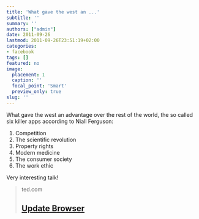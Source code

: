 ```yaml
---
title: 'What gave the west an ...'
subtitle: ''
summary: ''
authors: ["admin"]
date: 2011-09-26
lastmod: 2011-09-26T23:51:19+02:00
categories:
- facebook
tags: []
featured: no
image:
  placement: 1
  caption: ''
  focal_point: 'Smart'
  preview_only: true
slug: ''
---
```

What gave the west an advantage over the rest of the world, the so called six killer apps according to Niall Ferguson:

1. Competition
2. The scientific revolution
3. Property rights
4. Modern medicine
5. The consumer society
6. The work ethic

Very interesting talk!
> ted.com
> ## [Update Browser](http://www.ted.com/talks/niall_ferguson_the_6_killer_apps_of_prosperity.html#.ToDzq07pkhY.facebook)
>

